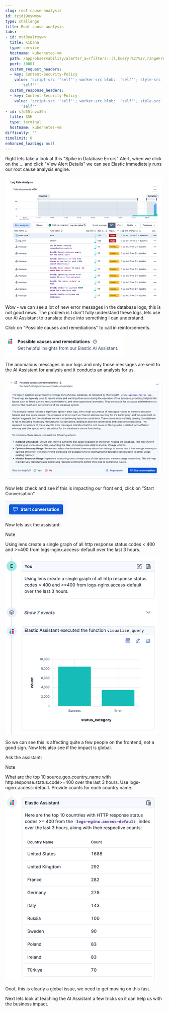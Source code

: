 ```yaml
---
slug: root-cause-analysis
id: tzjd19eywmsw
type: challenge
title: Root cause analysis
tabs:
- id: mvt3yalrsywn
  title: Kibana
  type: service
  hostname: kubernetes-vm
  path: /app/observability/alerts?_a=(filters:!(),kuery:%27%27,rangeFrom:now-1h,rangeTo:now,status:all)
  port: 30001
  custom_request_headers:
  - key: Content-Security-Policy
    value: 'script-src ''self''; worker-src blob: ''self''; style-src ''unsafe-inline''
      ''self'''
  custom_response_headers:
  - key: Content-Security-Policy
    value: 'script-src ''self''; worker-src blob: ''self''; style-src ''unsafe-inline''
      ''self'''
- id: sfd55lnvx39n
  title: SSH
  type: terminal
  hostname: kubernetes-vm
difficulty: ""
timelimit: 0
enhanced_loading: null
---
```

Right lets take a look at this "Spike in Database Errors" Alert, when we click on the ... and click "View Alert Details" we can see Elastic immediately runs our root cause analysis engine.

![Jul-10-2025_at_13.44.39-image.png](../assets/Jul-10-2025_at_13.44.39-image.png)

Wow - we can see a lot of new error messages in the database logs, this is not good news.  The problem is I don't fully understand these logs, lets use our AI Assistant to translate these into something I can understand.

Click on "Possible causes and remediations" to call in reinforcements.

![Jul-10-2025_at_13.49.39-image.png](../assets/Jul-10-2025_at_13.49.39-image.png)

The anomalous messages in our logs and only those messages are sent to the AI Assistant for analysis and it conducts an analysis for us.

![Jul-10-2025_at_13.50.35-image.png](../assets/Jul-10-2025_at_13.50.35-image.png)

Now lets check and see if this is impacting our front end, click on "Start Conversation"

![Jul-10-2025_at_13.51.27-image.png](../assets/Jul-10-2025_at_13.51.27-image.png)

Now lets ask the assistant:

> [!NOTE]
> Using lens create a single graph of all http response status codes < 400 and >=400 from logs-nginx.access-default over the last 3 hours.

![Jul-10-2025_at_14.01.05-image.png](../assets/Jul-10-2025_at_14.01.05-image.png)

So we can see this is affecting quite a few people on the frontend, not a good sign.  Now lets also see if the impact is global.

Ask the assistant:

> [!NOTE]
> What are the top 10 source.geo.country_name with http.response.status.code>=400 over the last 3 hours. Use logs-nginx.access-default. Provide counts for each country name.

![Jul-10-2025_at_14.04.20-image.png](../assets/Jul-10-2025_at_14.04.20-image.png)

Ooof, this is clearly a global issue, we need to get moving on this fast.

Next lets look at teaching the AI Assistant a few tricks so it can help us with the business impact.
